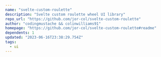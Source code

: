```yaml
---
name: "svelte-custom-roulette"
description: "Svelte custom roulette wheel UI library"
repo_url: "https://github.com/jor-col/svelte-custom-roulette"
author: "codingmustache && colinwilliams91"
homepage: "https://github.com/jor-col/svelte-custom-roulette#readme"
dependents: 1
updated: "2023-06-16T23:38:29.754Z"
tags: 
  - ui
---
```

